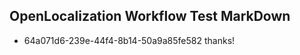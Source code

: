 ## OpenLocalization Workflow Test MarkDown
* 64a071d6-239e-44f4-8b14-50a9a85fe582 thanks!

<!--HONumber=Aug16_HO4-->


